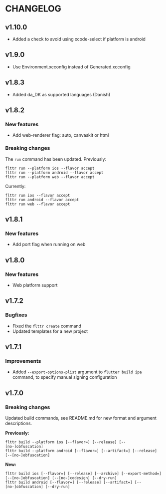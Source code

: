 # CHANGELOG

## v1.10.0
- Added a check to avoid using xcode-select if platform is android

## v1.9.0
- Use Environment.xcconfig instead of Generated.xcconfig

## v1.8.3
- Added da_DK as supported languages (Danish)

## v1.8.2

### New features
- Add web-renderer flag: auto, canvaskit or html


### Breaking changes 
The `run` command has been updated. Previously:

```shell
flttr run --platform ios --flavor accept
flttr run --platform android --flavor accept
flttr run --platform web --flavor accept
```

Currently:

```shell
flttr run ios --flavor accept
flttr run android --flavor accept
flttr run web --flavor accept
```

## v1.8.1

### New features
- Add port flag when running on web

## v1.8.0

### New features
- Web platform support

## v1.7.2

### Bugfixes
- Fixed the `flttr create` command
- Updated templates for a new project

## v1.7.1

### Improvements
- Added `--export-options-plist` argument to `flutter build ipa` command, to specify manual signing configuration

## v1.7.0

### Breaking changes
Updated build commands, see README.md for new format and argument descriptions. 

**Previously:**
```
flttr build --platform ios [--flavor=] [--release] [--[no-]obfuscation]
flttr build --platform android [--flavor=] [--artifact=] [--release] [--[no-]obfuscation]
```

**New:**
```
flttr build ios [--flavor=] [--release] [--archive] [--export-method=] [--[no-]obfuscation] [--[no-]codesign] [--dry-run]
flttr build android [--flavor=] [--release] [--artifact=] [--[no-]obfuscation] [--dry-run]
```
